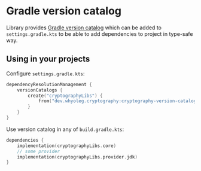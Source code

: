 # Gradle version catalog

Library provides [Gradle version catalog](https://docs.gradle.org/current/userguide/platforms.html#sec:importing-published-catalog)
which can be added to `settings.gradle.kts` to be able to add dependencies to project in type-safe way.

## Using in your projects

Configure `settings.gradle.kts`:

```kotlin
dependencyResolutionManagement {
    versionCatalogs {
        create("cryptographyLibs") {
            from("dev.whyoleg.cryptography:cryptography-version-catalog:0.3.1")
        }
    }
}
```

Use version catalog in any of `build.gradle.kts`:

```kotlin
dependencies {
    implementation(cryptographyLibs.core)
    // some provider
    implementation(cryptographyLibs.provider.jdk)
}
```
